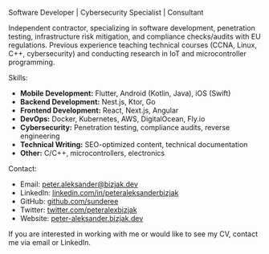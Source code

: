 Software Developer | Cybersecurity Specialist | Consultant

Independent contractor, specializing in software development, penetration testing, infrastructure risk mitigation, and compliance checks/audits with EU regulations. Previous experience teaching technical courses (CCNA, Linux, C++, cybersecurity) and conducting research in IoT and microcontroller programming.

Skills:
- **Mobile Development:** Flutter, Android (Kotlin, Java), iOS (Swift)  
- **Backend Development:** Nest.js, Ktor, Go  
- **Frontend Development:** React, Next.js, Angular  
- **DevOps:** Docker, Kubernetes, AWS, DigitalOcean, Fly.io  
- **Cybersecurity:** Penetration testing, compliance audits, reverse engineering  
- **Technical Writing:** SEO-optimized content, technical documentation  
- **Other:** C/C++, microcontrollers, electronics  

Contact:
- Email: [peter.aleksander@bizjak.dev](mailto:peter.aleksander@bizjak.dev)  
- LinkedIn: [linkedin.com/in/peteraleksanderbizjak](https://www.linkedin.com/in/peteraleksanderbizjak)  
- GitHub: [github.com/sunderee](https://github.com/sunderee)  
- Twitter: [twitter.com/peteralexbizjak](https://twitter.com/peteralexbizjak)
- Website: [peter-aleksander.bizjak.dev](https://peter-aleksander.bizjak.dev)

If you are interested in working with me or would like to see my CV, contact me via email or LinkedIn.
